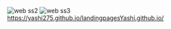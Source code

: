![web ss2](https://user-images.githubusercontent.com/84246205/131232959-428e5d21-d596-4972-9601-0c821d725236.png)
![web ss3](https://user-images.githubusercontent.com/84246205/131232960-6dd3a29c-957d-4f31-bbb5-6cdd8d19df03.png)
https://yashi275.github.io/landingpagesYashi.github.io/
